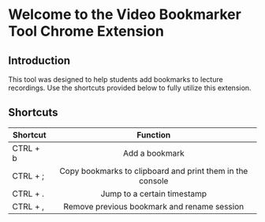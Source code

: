 # Welcome to the Video Bookmarker Tool Chrome Extension

## Introduction
This tool was designed to help students add bookmarks to lecture recordings. Use the shortcuts provided below to fully utilize this extension. 

## Shortcuts
| **Shortcut**  | **Function** |
| ------------- |:-------------:|
| CTRL + b      | Add a bookmark    |
| CTRL + ;      | Copy bookmarks to clipboard and print them in the console  |
| CTRL + .     | Jump to a certain timestamp     |
| CTRL + ,     | Remove previous bookmark and rename session    |
